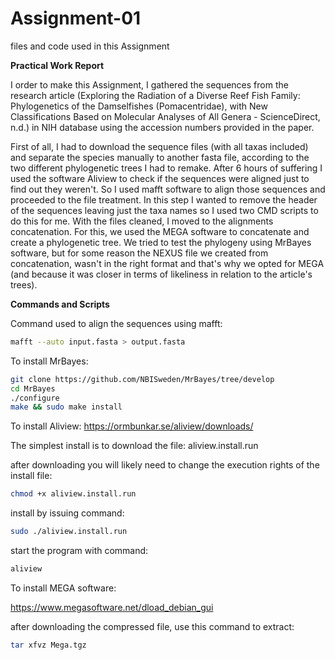 # Assignment-01
files and code used in this Assignment 

**Practical Work Report**

I order to make this Assignment, I gathered the sequences from the research article (Exploring the Radiation of a Diverse Reef Fish Family: Phylogenetics of the Damselfishes (Pomacentridae), with New Classifications Based on Molecular Analyses of All Genera - ScienceDirect, n.d.) in NIH database using the accession numbers provided in the paper. 

First of all, I had to download the sequence files (with all taxas included) and separate the species manually to another fasta file, according to the two different phylogenetic trees I had to remake. After 6 hours of suffering I used the software Aliview to check if the sequences were aligned just to find out they weren't. So I used mafft software to align those sequences and proceeded to the file treatment. In this step I wanted to remove the header of the sequences leaving just the taxa names so I used two CMD scripts to do this for me. With the files cleaned, I moved to the alignments concatenation. For this, we used the MEGA software to concatenate and create a phylogenetic tree. We tried to test the phylogeny using MrBayes software, but for some reason the NEXUS file we created from concatenation, wasn't in the right format and that's why we opted for MEGA (and because it was closer in terms of likeliness in relation to the article's trees).

**Commands and Scripts**

Command used to align the sequences using mafft:

```bash
mafft --auto input.fasta > output.fasta
```
To install MrBayes:
```bash
git clone https://github.com/NBISweden/MrBayes/tree/develop
cd MrBayes 
./configure
make && sudo make install
```
To install Aliview: https://ormbunkar.se/aliview/downloads/

The simplest install is to download the file: aliview.install.run

after downloading you will likely need to change the execution rights of the install file:
```bash
chmod +x aliview.install.run
```
install by issuing command:
```bash
sudo ./aliview.install.run
```
start the program with command:
```bash
aliview 
```
To install MEGA software:

https://www.megasoftware.net/dload_debian_gui

after downloading the compressed file, use this command to extract:
```bash
tar xfvz Mega.tgz 
```
